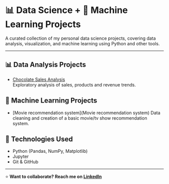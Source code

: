 # 📊 Data Science + 🤖 Machine Learning Projects

A curated collection of my personal data science projects, covering data analysis, visualization, and machine learning using Python and other tools.

---

## 📊 Data Analysis Projects

- [Chocolate Sales Analysis](Chocolate-sales-analysis)  
  Exploratory analysis of sales, products and revenue trends.

## 🤖 Machine Learning Projects
- [Movie recommendation system](Movie recommendation system) 
Data cleaning and creation of a basic movie/tv show recommendation system.


## 🔧 Technologies Used

- Python (Pandas, NumPy, Matplotlib)
- Jupyter
- Git & GitHub

---
⭐ **Want to collaborate? Reach me on [LinkedIn](https://www.linkedin.com/in/maria-barros-0a42402b4/)**

 
